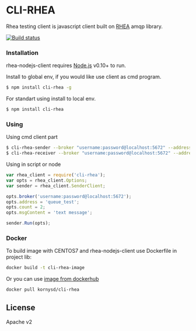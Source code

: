# CLI-RHEA
Rhea testing client is javascript client built on [RHEA](https://www.npmjs.com/package/rhea) amqp library.

[![Build status](https://ci.appveyor.com/api/projects/status/08ivt2jny85oon8o?svg=true)](https://ci.appveyor.com/project/dkornel/rhea-nodejs-client)

### Installation

rhea-nodejs-client requires [Node.js](https://nodejs.org/) v0.10+ to run.

Install to global env, if you would like use client as cmd program.

```sh
$ npm install cli-rhea -g
```

For standart using install to local env.

```sh
$ npm install cli-rhea
```

### Using

Using cmd client part

```sh
$ cli-rhea-sender --broker "username:password@localhost:5672" --address "queue_test" --count 2 --msg-content "text message" --log-msgs dict
$ cli-rhea-receiver --broker "username:password@localhost:5672" --address "queue_test" --count 2 --log-msgs dict
```

Using in script or node

```js
var rhea_client = require('cli-rhea');
var opts = rhea_client.Options;
var sender = rhea_client.SenderClient;

opts.broker('username:password@localhost:5672');
opts.address = 'queue_test';
opts.count = 2;
opts.msgContent = 'text message';

sender.Run(opts);
```

### Docker
To build image with CENTOS7 and rhea-nodejs-client use Dockerfile in project lib:
```sh
docker build -t cli-rhea-image
```

Or you can use [image from dockerhub](https://hub.docker.com/r/kornysd/cli-rhea/)
```sh
docker pull kornysd/cli-rhea
```



License
----

Apache v2
